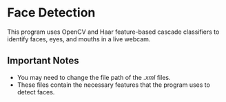 # Face Detection

This program uses OpenCV and Haar feature-based cascade classifiers to identify faces, eyes, and mouths in a live webcam.

## Important Notes

* You may need to change the file path of the _.xml_ files.
* These files contain the necessary features that the program uses to detect faces.
